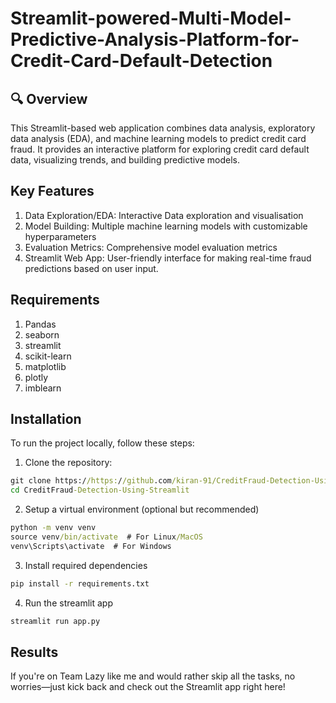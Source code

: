 # Streamlit-powered-Multi-Model-Predictive-Analysis-Platform-for-Credit-Card-Default-Detection

## 🔍 Overview
This Streamlit-based web application combines data analysis, exploratory data analysis (EDA), and machine learning models to predict credit card fraud. It provides an interactive platform for exploring credit card default data, visualizing trends, and building predictive models.

## Key Features
1. Data Exploration/EDA: Interactive Data exploration and visualisation
2. Model Building: Multiple machine learning models with customizable hyperparameters
3. Evaluation Metrics: Comprehensive model evaluation metrics
4. Streamlit Web App: User-friendly interface for making real-time fraud predictions based on user input.

## Requirements
1. Pandas
2. seaborn
3. streamlit
4. scikit-learn
5. matplotlib
6. plotly
7. imblearn

## Installation
To run the project locally, follow these steps:

1. Clone the repository:

```cmd
git clone https://https://github.com/kiran-91/CreditFraud-Detection-Using-Streamlit.git
cd CreditFraud-Detection-Using-Streamlit
```

2. Setup a virtual environment (optional but recommended)
```cmd
python -m venv venv
source venv/bin/activate  # For Linux/MacOS
venv\Scripts\activate  # For Windows
```

3. Install required dependencies
```cmd
pip install -r requirements.txt
```

4. Run the streamlit app
```cmd
streamlit run app.py
```

## Results 
If you're on Team Lazy like me and would rather skip all the tasks, no worries—just kick back and check out the Streamlit app right here!

